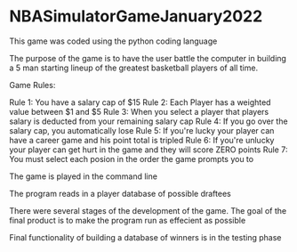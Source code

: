 # NBASimulatorGameJanuary2022

This game was coded using the python coding language

The purpose of the game is to have the user battle the computer in building a 5 man starting lineup of the greatest basketball players of all time. 

Game Rules:

Rule 1: You have a salary cap of $15
Rule 2: Each Player has a weighted value between $1 and $5
Rule 3: When you select a player that players salary is deducted from your remaining salary cap
Rule 4: If you go over the salary cap, you automatically lose
Rule 5: If you're lucky your player can have a career game and his point total is tripled
Rule 6: If you're unlucky your player can get hurt in the game and they will score ZERO points
Rule 7: You must select each posion in the order the game prompts you to

The game is played in the command line

The program reads in a player database of possible draftees

There were several stages of the development of the game. The goal of the final product is to make the program run as effecient as possible


Final functionality of building a database of winners is in the testing phase 
